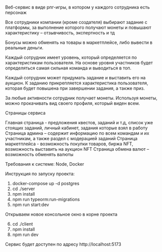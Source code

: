 Веб-сервис в виде рпг-игры, в котором
у каждого сотрудника есть персонаж 

Все сотрудники компании (кроме создателя) выбирают задание с платформы, за выполнение которого получают монеты и повышают характеристику – отзывчивость, экспертность и тд

Бонусы можно обменять на товары в маркетплейсе, либо вывести в реальные деньги.

Каждый сотрудник имеет уровень, который определяется по характеристикам пользователя. На основе уровня участников будет определяться самая сильная команда и выводиться в топ.

Каждый сотрудник может придумать задание и выставить его на аукцион. К заданию прикрепляется характеристика пользователя, которая будет повышена при завершении задания, а также приз.

За любые активности сотрудник получает монеты. Используя монеты, можно прокачивать вид своего профиля, который виден всем.

Страницы сервиса

Главная страница - предложения квестов, заданий и т.д, список уже стоящих заданий, личный кабинет, задания которые взял в работу
Страница админа – содержит информацию по всем командам и их участникам, а также раздел с модерацией заданий
Страница маркетплейса - возможность покупки товаров, биржа NFT, возможность выставить на аукцион NFT
Страница обмена валют – возможность обменять валюты

Требования к системе:
    Node, Docker

Инструкция по запуску проекта:

1) docker-compose up -d postgres
2) cd ./server
3) npm install
4) npm run typeorm:run-migrations
5) npm run start:dev

Открываем новое консольное окно в корне проекта

6) cd ./client
7) npm install
8) npm run dev

Сервис будет доступен по адресу http://localhost:5173